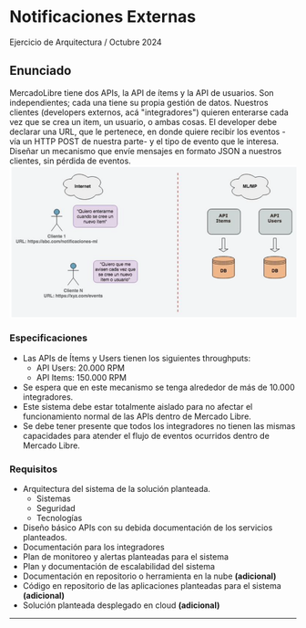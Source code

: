 # Notificaciones Externas
Ejercicio de Arquitectura / Octubre 2024

## Enunciado
MercadoLibre tiene dos APIs, la API de ítems y la API de usuarios. Son independientes; cada una tiene su propia gestión de datos. Nuestros clientes (developers externos, acá "integradores") quieren enterarse cada vez que se crea un item, un usuario, o ambas cosas. El developer debe declarar una URL, que le pertenece, en donde quiere recibir los eventos -vía un HTTP POST de nuestra parte- y el tipo de evento que le interesa. Diseñar un mecanismo que envíe mensajes en formato JSON a nuestros clientes, sin pérdida de eventos.
![img.png](docs/img.png)
### Especificaciones
- Las APIs de Ítems y Users tienen los siguientes throughputs:
    - API Users: 20.000 RPM
    - API Items: 150.000 RPM
- Se espera que en este mecanismo se tenga alrededor de más de 10.000 integradores.
- Este sistema debe estar totalmente aislado para no afectar el funcionamiento normal de las APIs dentro de Mercado Libre.
- Se debe tener presente que todos los integradores no tienen las mismas capacidades para atender el flujo de eventos ocurridos dentro de Mercado Libre.
### Requisitos
- Arquitectura del sistema de la solución planteada.
    - Sistemas
    - Seguridad
    - Tecnologías
- Diseño básico APIs con su debida documentación de los servicios planteados.
- Documentación para los integradores
- Plan de monitoreo y alertas planteadas para el sistema
- Plan y documentación de escalabilidad del sistema
- Documentación en repositorio o herramienta en la nube **(adicional)**
- Código en repositorio de las aplicaciones planteadas para el sistema **(adicional)**
- Solución planteada desplegado en cloud **(adicional)**
---
